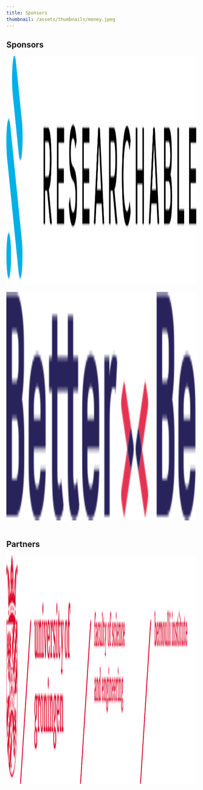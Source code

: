 ```yaml
---
title: Sponsors
thumbnail: /assets/thumbnails/money.jpeg
---
```


## Sponsors

 <div className='w-full flex flex-col justify-center gap-6 p-5 md:flex-row'>
    <div className='p-2 md:h-24'>
        <img src="/assets/sponsors/researchable.png" alt="Researchable" width="500" height="600">
    </div>
    <div className='p-2 md:h-24'>
    <br>
    <div className='p-2 md:h-24'>
        <img src="/assets/sponsors/better_be.svg" alt="Better Be" width="500" height="600">
    </div>
</div>

<br>

## Partners

 <div className='w-full flex flex-col justify-center gap-6 p-5 md:flex-row'>
    <div className='p-2 md:h-24'>
        <img src="/assets/partners/rug.png" alt="Girl in a jacket" width="500" height="600">
    </div>
</div>
